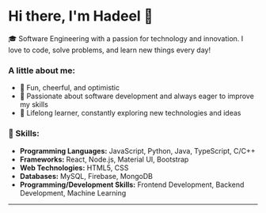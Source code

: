 
# Hi there, I'm Hadeel 👋

🎓 Software Engineering  with a passion for technology and innovation. I love to code, solve problems, and learn new things every day!

### A little about me:
- 🌟 Fun, cheerful, and optimistic
- 🎯 Passionate about software development and always eager to improve my skills
- 🧠 Lifelong learner, constantly exploring new technologies and ideas

### 🚀 Skills:
- **Programming Languages:** JavaScript, Python, Java, TypeScript, C/C++
- **Frameworks:** React, Node.js, Material UI, Bootstrap
- **Web Technologies:** HTML5, CSS
- **Databases:** MySQL, Firebase, MongoDB
- **Programming/Development Skills:** Frontend Development, Backend Development, Machine Learning
---
